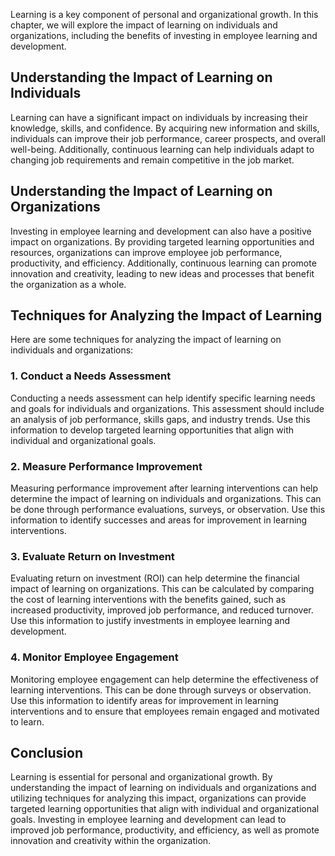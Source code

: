 
Learning is a key component of personal and organizational growth. In this chapter, we will explore the impact of learning on individuals and organizations, including the benefits of investing in employee learning and development.

## Understanding the Impact of Learning on Individuals

Learning can have a significant impact on individuals by increasing their knowledge, skills, and confidence. By acquiring new information and skills, individuals can improve their job performance, career prospects, and overall well-being. Additionally, continuous learning can help individuals adapt to changing job requirements and remain competitive in the job market.

## Understanding the Impact of Learning on Organizations

Investing in employee learning and development can also have a positive impact on organizations. By providing targeted learning opportunities and resources, organizations can improve employee job performance, productivity, and efficiency. Additionally, continuous learning can promote innovation and creativity, leading to new ideas and processes that benefit the organization as a whole.

## Techniques for Analyzing the Impact of Learning

Here are some techniques for analyzing the impact of learning on individuals and organizations:

### 1\. Conduct a Needs Assessment

Conducting a needs assessment can help identify specific learning needs and goals for individuals and organizations. This assessment should include an analysis of job performance, skills gaps, and industry trends. Use this information to develop targeted learning opportunities that align with individual and organizational goals.

### 2\. Measure Performance Improvement

Measuring performance improvement after learning interventions can help determine the impact of learning on individuals and organizations. This can be done through performance evaluations, surveys, or observation. Use this information to identify successes and areas for improvement in learning interventions.

### 3\. Evaluate Return on Investment

Evaluating return on investment (ROI) can help determine the financial impact of learning on organizations. This can be calculated by comparing the cost of learning interventions with the benefits gained, such as increased productivity, improved job performance, and reduced turnover. Use this information to justify investments in employee learning and development.

### 4\. Monitor Employee Engagement

Monitoring employee engagement can help determine the effectiveness of learning interventions. This can be done through surveys or observation. Use this information to identify areas for improvement in learning interventions and to ensure that employees remain engaged and motivated to learn.

## Conclusion

Learning is essential for personal and organizational growth. By understanding the impact of learning on individuals and organizations and utilizing techniques for analyzing this impact, organizations can provide targeted learning opportunities that align with individual and organizational goals. Investing in employee learning and development can lead to improved job performance, productivity, and efficiency, as well as promote innovation and creativity within the organization.

